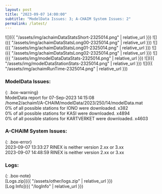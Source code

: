 ```yaml
---
layout: post
title: "2023-09-07 14:00:00"
subtitle: "ModelData Issues: 3; A-CHAIM System Issues: 2"
permalink: /latest/
---
```


![]({{ "/assets/img/achaimDataStatsShort-2325014.png" | relative_url }})
![]({{ "/assets/img/achaimDataStatsLong00-2325014.png" | relative_url }})
![]({{ "/assets/img/achaimDataStatsLong01-2325014.png" | relative_url }})
![]({{ "/assets/img/achaimDataStatsLong02-2325014.png" | relative_url }})
![]({{ "/assets/img/modelDataDataStats-2325014.png" | relative_url }})
![]({{ "/assets/img/modelDataStationStats-2325014.png" | relative_url }})
![]({{ "/assets/img/achaimRunTime-2325014.png" | relative_url }})


### ModelData Issues:  
  
{: .box-warning}  
 ModelData report for 07-Sep-2023 14:15:08   
 /home2/achaim1/A-CHAIM/modelData/2023/250/14/modelData.mat   
 0% of all possible stations for IONO were downloaded. x382   
 0% of all possible stations for KASI were downloaded. x4894   
 0% of all possible stations for KARTVERKET were downloaded. x4603   
  
### A-CHAIM System Issues:  
  
{: .box-error}  
2023-09-07 13:33:27 RINEX is neither version 2.xx or 3.xx  
2023-09-07 14:48:59 RINEX is neither version 2.xx or 3.xx  

### Logs:  
  
{: .box-note}  
[Logs.zip]({{ "/assets/other/logs.zip" | relative_url }})  
[Log Info]({{ "/logInfo" | relative_url }})  
